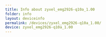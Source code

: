 ```yaml
---
title: Info about zyxel_emg2926-q10a_1.00
folder: info
layout: deviceinfo
permalink: /devices/zyxel_emg2926-q10a_1.00/
device: zyxel_emg2926-q10a_1.00
---
```

